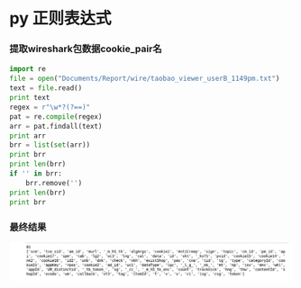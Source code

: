 # py 正则表达式
### 提取wireshark包数据cookie_pair名

```python
import re
file = open("Documents/Report/wire/taobao_viewer_userB_1149pm.txt")
text = file.read()
print text
regex = r"\w*?(?==)"
pat = re.compile(regex)
arr = pat.findall(text)
print arr
brr = list(set(arr))
print brr
print len(brr)
if '' in brr:
    brr.remove('')
print len(brr)
print brr

```

### 最终结果

<img src="py0323.png">
